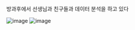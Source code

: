 방과후에서 선생님과 친구들과 데이터 분석을 하고 있다

![image](https://github.com/minseok06/python/assets/121544294/2ecfa0ee-bdb2-4a7e-af0e-a580fcece6e7)
![image](https://github.com/minseok06/python/assets/121544294/1117c7fb-78b1-4f06-9d06-400f2c8c80f0)
